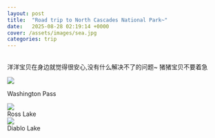 ```yaml
---
layout: post
title:  "Road trip to North Cascades National Park~"
date:   2025-08-28 02:19:14 +0000
cover: /assets/images/sea.jpg
categories: trip
---
```

<br>
洋洋宝贝在身边就觉得很安心,没有什么解决不了的问题~ 猪猪宝贝不要着急<br>

![](/assets/images/wash_pass.jpg)<br>

Washington Pass<br>

![](/assets/images/ross_lake.jpg)<br>
Ross Lake<br>
![](/assets/images/diablo_lake.jpg)<br>
Diablo Lake<br>

